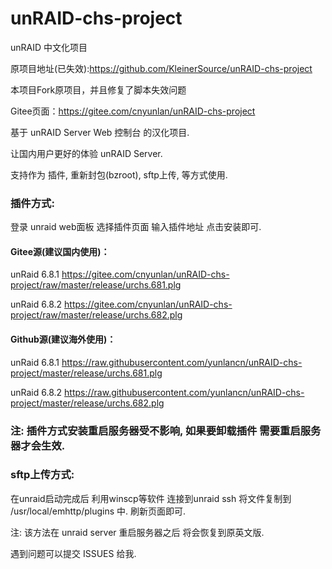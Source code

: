 # unRAID-chs-project
unRAID 中文化项目

原项目地址(已失效):https://github.com/KleinerSource/unRAID-chs-project

本项目Fork原项目，并且修复了脚本失效问题

Gitee页面：https://gitee.com/cnyunlan/unRAID-chs-project

基于 unRAID Server Web 控制台 的汉化项目.

让国内用户更好的体验 unRAID Server.

支持作为 插件, 重新封包(bzroot), sftp上传, 等方式使用.

### 插件方式:
登录 unraid web面板 选择插件页面
输入插件地址  点击安装即可.

#### Gitee源(建议国内使用)：

unRaid 6.8.1 https://gitee.com/cnyunlan/unRAID-chs-project/raw/master/release/urchs.681.plg

unRaid 6.8.2 https://gitee.com/cnyunlan/unRAID-chs-project/raw/master/release/urchs.682.plg

#### Github源(建议海外使用)：

unRaid 6.8.1
https://raw.githubusercontent.com/yunlancn/unRAID-chs-project/master/release/urchs.681.plg

unRaid 6.8.2 
https://raw.githubusercontent.com/yunlancn/unRAID-chs-project/master/release/urchs.682.plg

### 注: 插件方式安装重启服务器受不影响, 如果要卸载插件 需要重启服务器才会生效.

### sftp上传方式:
在unraid启动完成后 利用winscp等软件 连接到unraid ssh 将文件复制到 /usr/local/emhttp/plugins 中. 刷新页面即可.

注: 该方法在 unraid server 重启服务器之后 将会恢复到原英文版.

遇到问题可以提交 ISSUES 给我.
